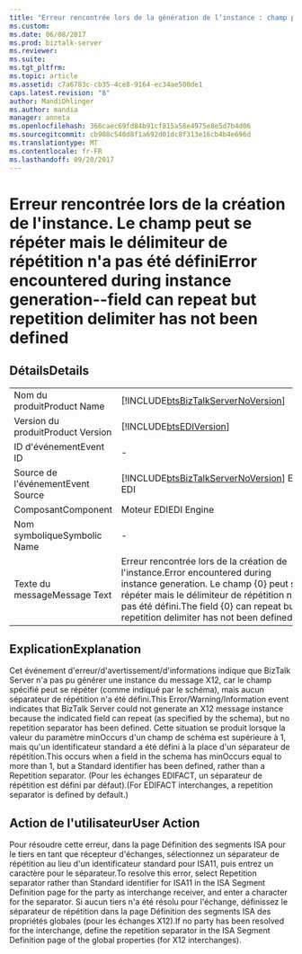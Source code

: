 ```yaml
---
title: "Erreur rencontrée lors de la génération de l’instance : champ peut se répéter mais le délimiteur de répétition n’a pas été défini. | Documents Microsoft"
ms.custom: 
ms.date: 06/08/2017
ms.prod: biztalk-server
ms.reviewer: 
ms.suite: 
ms.tgt_pltfrm: 
ms.topic: article
ms.assetid: c7a6783c-cb35-4ce8-9164-ec34ae500de1
caps.latest.revision: "8"
author: MandiOhlinger
ms.author: mandia
manager: anneta
ms.openlocfilehash: 366caec69fd84b91cf815a58e4975e8e5d7b4d06
ms.sourcegitcommit: cb908c540d8f1a692d01dc8f313e16cb4b4e696d
ms.translationtype: MT
ms.contentlocale: fr-FR
ms.lasthandoff: 09/20/2017
---
```

# <a name="error-encountered-during-instance-generation--field-can-repeat-but-repetition-delimiter-has-not-been-defined"></a><span data-ttu-id="952ff-102">Erreur rencontrée lors de la création de l'instance. Le champ peut se répéter mais le délimiteur de répétition n'a pas été défini</span><span class="sxs-lookup"><span data-stu-id="952ff-102">Error encountered during instance generation--field can repeat but repetition delimiter has not been defined</span></span>
## <a name="details"></a><span data-ttu-id="952ff-103">Détails</span><span class="sxs-lookup"><span data-stu-id="952ff-103">Details</span></span>  
  
|||  
|-|-|  
|<span data-ttu-id="952ff-104">Nom du produit</span><span class="sxs-lookup"><span data-stu-id="952ff-104">Product Name</span></span>|[!INCLUDE[btsBizTalkServerNoVersion](../includes/btsbiztalkservernoversion-md.md)]|  
|<span data-ttu-id="952ff-105">Version du produit</span><span class="sxs-lookup"><span data-stu-id="952ff-105">Product Version</span></span>|[!INCLUDE[btsEDIVersion](../includes/btsediversion-md.md)]|  
|<span data-ttu-id="952ff-106">ID d'événement</span><span class="sxs-lookup"><span data-stu-id="952ff-106">Event ID</span></span>|-|  
|<span data-ttu-id="952ff-107">Source de l'événement</span><span class="sxs-lookup"><span data-stu-id="952ff-107">Event Source</span></span>|[!INCLUDE[btsBizTalkServerNoVersion](../includes/btsbiztalkservernoversion-md.md)]<span data-ttu-id="952ff-108"> EDI</span><span class="sxs-lookup"><span data-stu-id="952ff-108"> EDI</span></span>|  
|<span data-ttu-id="952ff-109">Composant</span><span class="sxs-lookup"><span data-stu-id="952ff-109">Component</span></span>|<span data-ttu-id="952ff-110">Moteur EDI</span><span class="sxs-lookup"><span data-stu-id="952ff-110">EDI Engine</span></span>|  
|<span data-ttu-id="952ff-111">Nom symbolique</span><span class="sxs-lookup"><span data-stu-id="952ff-111">Symbolic Name</span></span>|-|  
|<span data-ttu-id="952ff-112">Texte du message</span><span class="sxs-lookup"><span data-stu-id="952ff-112">Message Text</span></span>|<span data-ttu-id="952ff-113">Erreur rencontrée lors de la création de l'instance.</span><span class="sxs-lookup"><span data-stu-id="952ff-113">Error encountered during instance generation.</span></span> <span data-ttu-id="952ff-114">Le champ {0} peut se répéter mais le délimiteur de répétition n'a pas été défini.</span><span class="sxs-lookup"><span data-stu-id="952ff-114">The field {0} can repeat but repetition delimiter has not been defined.</span></span>|  
  
## <a name="explanation"></a><span data-ttu-id="952ff-115">Explication</span><span class="sxs-lookup"><span data-stu-id="952ff-115">Explanation</span></span>  
 <span data-ttu-id="952ff-116">Cet événement d'erreur/d'avertissement/d'informations indique que BizTalk Server n'a pas pu générer une instance du message X12, car le champ spécifié peut se répéter (comme indiqué par le schéma), mais aucun séparateur de répétition n'a été défini.</span><span class="sxs-lookup"><span data-stu-id="952ff-116">This Error/Warning/Information event indicates that BizTalk Server could not generate an X12 message instance because the indicated field can repeat (as specified by the schema), but no repetition separator has been defined.</span></span> <span data-ttu-id="952ff-117">Cette situation se produit lorsque la valeur du paramètre minOccurs d'un champ de schéma est supérieure à 1, mais qu'un identificateur standard a été défini à la place d'un séparateur de répétition.</span><span class="sxs-lookup"><span data-stu-id="952ff-117">This occurs when a field in the schema has minOccurs equal to more than 1, but a Standard identifier has been defined, rather than a Repetition separator.</span></span> <span data-ttu-id="952ff-118">(Pour les échanges EDIFACT, un séparateur de répétition est défini par défaut).</span><span class="sxs-lookup"><span data-stu-id="952ff-118">(For EDIFACT interchanges, a repetition separator is defined by default.)</span></span>  
  
## <a name="user-action"></a><span data-ttu-id="952ff-119">Action de l'utilisateur</span><span class="sxs-lookup"><span data-stu-id="952ff-119">User Action</span></span>  
 <span data-ttu-id="952ff-120">Pour résoudre cette erreur, dans la page Définition des segments ISA pour le tiers en tant que récepteur d'échanges, sélectionnez un séparateur de répétition au lieu d'un identificateur standard pour ISA11, puis entrez un caractère pour le séparateur.</span><span class="sxs-lookup"><span data-stu-id="952ff-120">To resolve this error, select Repetition separator rather than Standard identifier for ISA11 in the ISA Segment Definition page for the party as interchange receiver, and enter a character for the separator.</span></span> <span data-ttu-id="952ff-121">Si aucun tiers n'a été résolu pour l'échange, définissez le séparateur de répétition dans la page Définition des segments ISA des propriétés globales (pour les échanges X12).</span><span class="sxs-lookup"><span data-stu-id="952ff-121">If no party has been resolved for the interchange, define the repetition separator in the ISA Segment Definition page of the global properties (for X12 interchanges).</span></span>